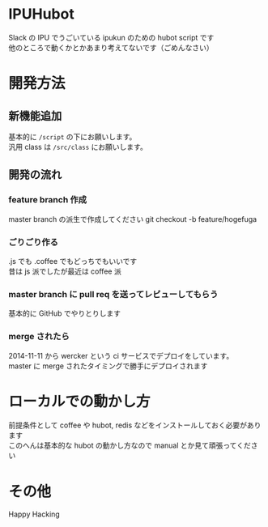 # IPUHubot
Slack の IPU でうごいている ipukun のための hubot script です  
他のところで動くかとかあまり考えてないです（ごめんなさい）

# 開発方法
## 新機能追加
基本的に `/script` の下にお願いします。  
汎用 class は `/src/class` にお願いします。

## 開発の流れ
### feature branch 作成
master branch の派生で作成してください
git checkout -b feature/hogefuga

### ごりごり作る
\.js でも \.coffee でもどっちでもいいです  
昔は js 派でしたが最近は coffee 派

### master branch に pull req を送ってレビューしてもらう
基本的に GitHub でやりとりします

### merge されたら
2014-11-11 から wercker という ci サービスでデプロイをしています。  
master に merge されたタイミングで勝手にデプロイされます

# ローカルでの動かし方
前提条件として coffee や hubot, redis などをインストールしておく必要があります  
このへんは基本的な hubot の動かし方なので manual とか見て頑張ってください

# その他
Happy Hacking
